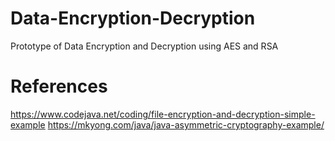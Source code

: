 # Data-Encryption-Decryption
Prototype of Data Encryption and Decryption using AES and RSA
# References
https://www.codejava.net/coding/file-encryption-and-decryption-simple-example
https://mkyong.com/java/java-asymmetric-cryptography-example/
